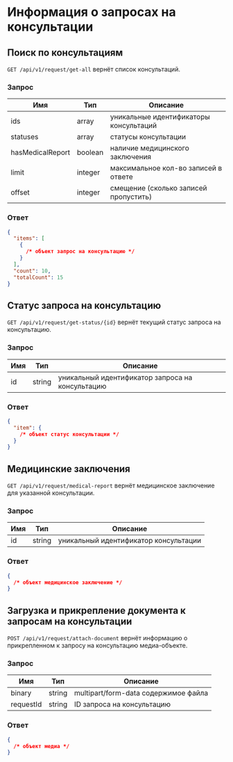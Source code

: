 # Информация о запросах на консультации

## Поиск по консультациям

`GET /api/v1/request/get-all` вернёт список консультаций.

### Запрос

Имя | Тип | Описание
--- | --- | ---
ids | array | уникальные идентификаторы консультаций
statuses | array | статусы консультации
hasMedicalReport | boolean | наличие медицинского заключения
limit | integer | максимальное кол-во записей в ответе
offset | integer | смещение (сколько записей пропустить)

### Ответ

```json
{
  "items": [
    {
      /* объект запрос на консультацию */
    }
  ],
  "count": 10,
  "totalCount": 15
}
```

## Статус запроса на консультацию

`GET /api/v1/request/get-status/{id}` вернёт текущий статус запроса на консультацию.

### Запрос

Имя | Тип | Описание
--- | --- | ---
id | string | уникальный идентификатор запроса на консультацию

### Ответ

```json
{
  "item": {
    /* объект статус консультации */
  }
}
```

## Медицинские заключения

`GET /api/v1/request/medical-report` вернёт медицинское заключение для указанной консультации.

### Запрос

Имя | Тип | Описание
--- | --- | ---
id | string | уникальный идентификатор консультации

### Ответ

```json
{
  /* объект медицинское заключение */
}
```

## Загрузка и прикрепление документа к запросам на консультации

`POST /api/v1/request/attach-document` вернёт информацию о прикрепленном к запросу на консультацию медиа-объекте.

### Запрос

Имя | Тип | Описание
--- | --- | ---
binary | string | multipart/form-data содержимое файла
requestId | string | ID запроса на консультацию

### Ответ

```json
{
  /* объект медиа */
}
```
